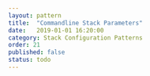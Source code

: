```yaml
---
layout: pattern
title:  "Commandline Stack Parameters"
date:   2019-01-01 16:20:00
category: Stack Configuration Patterns
order: 21
published: false
status: todo
---
```

